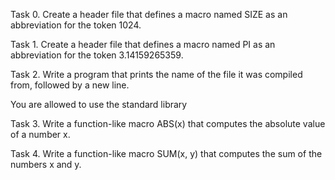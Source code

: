 Task 0.
Create a header file that defines a macro named SIZE as an abbreviation for the token 1024.


Task 1.
Create a header file that defines a macro named PI as an abbreviation for the token 3.14159265359.


Task 2.
Write a program that prints the name of the file it was compiled from, followed by a new line.

You are allowed to use the standard library


Task 3.
Write a function-like macro ABS(x) that computes the absolute value of a number x.


Task 4.
Write a function-like macro SUM(x, y) that computes the sum of the numbers x and y.

